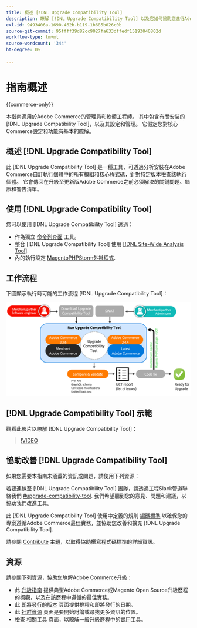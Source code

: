 ```yaml
---
title: 概述 [!DNL Upgrade Compatibility Tool]
description: 瞭解 [!DNL Upgrade Compatibility Tool] 以及它如何協助您進行Adobe Commerce專案。
exl-id: 9493406a-1690-462b-b119-1b685b026c0b
source-git-commit: 95ffff39d82cc9027fa633dffedf15193040802d
workflow-type: tm+mt
source-wordcount: '344'
ht-degree: 0%

---
```


# 指南概述

{{commerce-only}}

本指南適用於Adobe Commerce的管理員和軟體工程師。 其中包含有關安裝的 [!DNL Upgrade Compatibility Tool]，以及其設定和管理。 它假定您對核心Commerce設定和功能有基本的瞭解。

## 概述 [!DNL Upgrade Compatibility Tool]

此 [!DNL Upgrade Compatibility Tool] 是一種工具，可透過分析安裝在Adobe Commerce自訂執行個體中的所有模組和核心程式碼，針對特定版本檢查該執行個體。 它會傳回在升級至更新版Adobe Commerce之前必須解決的關鍵問題、錯誤和警告清單。

## 使用 [!DNL Upgrade Compatibility Tool]

您可以使用 [!DNL Upgrade Compatibility Tool] 透過：

- 作為獨立 [命令列介面](../upgrade-compatibility-tool/run.md) 工具。
- 整合 [!DNL Upgrade Compatibility Tool] 使用 [[!DNL Site-Wide Analysis Tool]](../upgrade-compatibility-tool/integrate-analysis-tool.md).
- 內的執行設定 [MagentoPHPStorm外掛程式](../upgrade-compatibility-tool/run-configuration-phpstorm-plugin.md).

## 工作流程

下圖顯示執行時可能的工作流程 [!DNL Upgrade Compatibility Tool]：

![[!DNL Upgrade Compatibility Tool] 圖表](../../assets/upgrade-guide/uct-diagram-v5.png)

## [!DNL Upgrade Compatibility Tool] 示範

觀看此影片以瞭解 [!DNL Upgrade Compatibility Tool]：

>[!VIDEO](https://video.tv.adobe.com/v/341245?quality=12)

## 協助改善 [!DNL Upgrade Compatibility Tool]

如果您需要本指南未涵蓋的資訊或問題，請使用下列資源：

若要連線至 [!DNL Upgrade Compatibility Tool] 團隊，請透過工程Slack管道聯絡我們 [#upgrade-compatibility-tool](https://magentocommeng.slack.com/archives/C019Y143U9F). 我們希望聽到您的意見、問題和建議，以協助我們改進工具。

此 [!DNL Upgrade Compatibility Tool] 使用中定義的規則 [編碼標準](https://developer.adobe.com/commerce/php/coding-standards/) 以確保您的專案遵循Adobe Commerce最佳實務，並協助您改善和擴充 [!DNL Upgrade Compatibility Tool].

請參閱 [Contribute](https://developer.adobe.com/commerce/php/coding-standards/contributing/) 主題，以取得協助撰寫程式碼標準的詳細資訊。

## 資源

請參閱下列資源，協助您瞭解Adobe Commerce升級：

- 此 [升級指南](../overview.md) 提供典型Adobe Commerce或Magento Open Source升級歷程的概觀，以及在該歷程中遵循的最佳實務。
- 此 [即將發行的版本](https://devdocs.magento.com/release/) 頁面提供排程和即將發行的日期。
- 此 [社群資源](https://developer.adobe.com/commerce/contributor/community/) 頁面是要開始討論或尋找更多資訊的位置。
- 檢查 [相關工具](../upgrade-compatibility-tool/related-tools.md) 頁面，以瞭解一般升級歷程中的實用工具。
